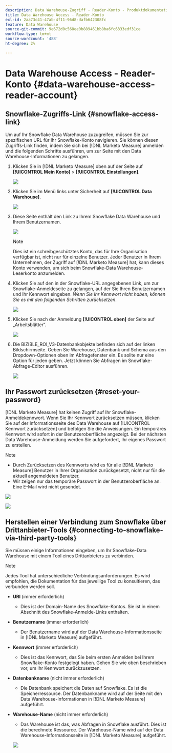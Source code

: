 ```yaml
---
description: Data Warehouse-Zugriff - Reader-Konto - Produktdokumentation
title: Data Warehouse Access - Reader-Konto
exl-id: 2aa73c41-47ab-4f11-96d8-dafb642308fc
feature: Data Warehouse
source-git-commit: 9e672d0c568ee0b889461bb8ba6fc6333edf31ce
workflow-type: tm+mt
source-wordcount: '488'
ht-degree: 2%

---
```


# Data Warehouse Access - Reader-Konto {#data-warehouse-access-reader-account}

## Snowflake-Zugriffs-Link {#snowflake-access-link}

Um auf Ihr Snowflake Data Warehouse zuzugreifen, müssen Sie zur spezifischen URL für Ihr Snowflake-Konto navigieren. Sie können diesen Zugriffs-Link finden, indem Sie sich bei [!DNL Marketo Measure] anmelden und die folgenden Schritte ausführen, um zur Seite mit den Data Warehouse-Informationen zu gelangen.

1. Klicken Sie in [!DNL Marketo Measure] oben auf der Seite auf **[!UICONTROL Mein Konto]** > **[!UICONTROL Einstellungen]**.

   ![](assets/data-warehouse-access-reader-account-1.png)

1. Klicken Sie im Menü links unter Sicherheit auf **[!UICONTROL Data Warehouse]**.

   ![](assets/data-warehouse-access-reader-account-2.png)

1. Diese Seite enthält den Link zu Ihrem Snowflake Data Warehouse und Ihrem Benutzernamen.

   ![](assets/data-warehouse-access-reader-account-3.png)

   >[!NOTE]
   >
   >Dies ist ein schreibgeschütztes Konto, das für Ihre Organisation verfügbar ist, nicht nur für einzelne Benutzer. Jeder Benutzer in Ihrem Unternehmen, der Zugriff auf [!DNL Marketo Measure] hat, kann dieses Konto verwenden, um sich beim Snowflake-Data Warehouse-Leserkonto anzumelden.

1. Klicken Sie auf den in der Snowflake-URL angegebenen Link, um zur Snowflake-Anmeldeseite zu gelangen, auf der Sie Ihren Benutzernamen und Ihr Kennwort eingeben. _Wenn Sie Ihr Kennwort nicht haben, können Sie es mit den folgenden Schritten zurücksetzen_.

   ![](assets/data-warehouse-access-reader-account-4.png)

1. Klicken Sie nach der Anmeldung **[!UICONTROL oben]** der Seite auf „Arbeitsblätter“.

   ![](assets/data-warehouse-access-reader-account-5.png)

1. Die BIZIBLE_ROI_V3-Datenbankobjekte befinden sich auf der linken Bildschirmseite. Geben Sie Warehouse, Datenbank und Schema aus den Dropdown-Optionen oben im Abfragefenster ein. Es sollte nur eine Option für jeden geben. Jetzt können Sie Abfragen im Snowflake-Abfrage-Editor ausführen.

   ![](assets/data-warehouse-access-reader-account-6.png)

## Ihr Passwort zurücksetzen {#reset-your-password}

[!DNL Marketo Measure] hat keinen Zugriff auf Ihr Snowflake-Anmeldekennwort. Wenn Sie Ihr Kennwort zurücksetzen müssen, klicken Sie auf der Informationsseite des Data Warehouse auf [!UICONTROL Kennwort zurücksetzen] und befolgen Sie die Anweisungen. Ein temporäres Kennwort wird sofort in der Benutzeroberfläche angezeigt. Bei der nächsten Data Warehouse-Anmeldung werden Sie aufgefordert, Ihr eigenes Passwort zu erstellen.

>[!NOTE]
>
>* Durch Zurücksetzen des Kennworts wird es für alle [!DNL Marketo Measure] Benutzer in Ihrer Organisation zurückgesetzt, nicht nur für die aktuell angemeldeten Benutzer.
>* Wir zeigen nur das temporäre Passwort in der Benutzeroberfläche an. Eine E-Mail wird nicht gesendet.

![](assets/data-warehouse-access-reader-account-7.png)

![](assets/data-warehouse-access-reader-account-8.png)

## Herstellen einer Verbindung zum Snowflake über Drittanbieter-Tools {#connecting-to-snowflake-via-third-party-tools}

Sie müssen einige Informationen eingeben, um Ihr Snowflake-Data Warehouse mit einem Tool eines Drittanbieters zu verbinden.

>[!NOTE]
>
>Jedes Tool hat unterschiedliche Verbindungsanforderungen. Es wird empfohlen, die Dokumentation für das jeweilige Tool zu konsultieren, das verbunden werden soll.

* **URI** (immer erforderlich)
   * Dies ist der Domain-Name des Snowflake-Kontos. Sie ist in einem Abschnitt des Snowflake-Anmelde-Links enthalten.
* **Benutzername** (immer erforderlich)
   * Der Benutzername wird auf der Data Warehouse-Informationsseite in [!DNL Marketo Measure] aufgeführt.
* **Kennwort** (immer erforderlich)
   * Dies ist das Kennwort, das Sie beim ersten Anmelden bei Ihrem Snowflake-Konto festgelegt haben. Gehen Sie wie oben beschrieben vor, um Ihr Kennwort zurückzusetzen.
* **Datenbankname** (nicht immer erforderlich)
   * Die Datenbank speichert die Daten auf Snowflake. Es ist die Speicherressource. Der Datenbankname wird auf der Seite mit den Data Warehouse-Informationen in [!DNL Marketo Measure] aufgeführt.
* **Warehouse-Name** (nicht immer erforderlich)
   * Das Warehouse ist das, was Abfragen in Snowflake ausführt. Dies ist die berechnete Ressource. Der Warehouse-Name wird auf der Data Warehouse-Informationsseite in [!DNL Marketo Measure] aufgeführt.

  ![](assets/data-warehouse-access-reader-account-9.png)

